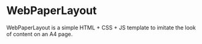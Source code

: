 # WebPaperLayout 

WebPaperLayout is a simple HTML + CSS + JS template to imitate the look of content on an A4 page.